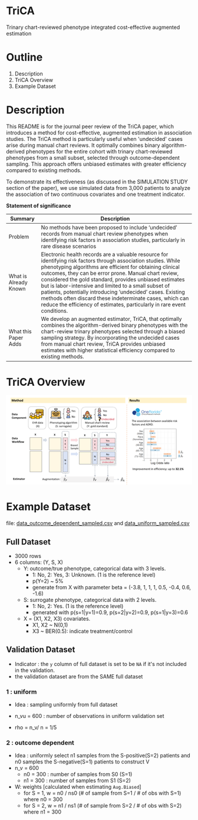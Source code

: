# TriCA

Trinary chart-reviewed phenotype integrated cost-effective augmented estimation

# Outline
1. Description
2. TriCA Overview
3. Example Dataset

# Description

This README is for the journal peer review of the TriCA paper, which introduces a method for cost-effective, augmented estimation in association studies. The TriCA method is particularly useful when 'undecided' cases arise during manual chart reviews. It optimally combines binary algorithm-derived phenotypes for the entire cohort with trinary chart-reviewed phenotypes from a small subset, selected through outcome-dependent sampling. This approach offers unbiased estimates with greater efficiency compared to existing methods.

To demonstrate its effectiveness (as discussed in the SIMULATION STUDY section of the paper), we use simulated data from 3,000 patients to analyze the association of two continuous covariates and one treatment indicator.

**Statement of significance**

| Summary | Description |
| ------- | ----------- |
| Problem | No methods have been proposed to include ‘undecided’ records from manual chart review phenotypes when identifying risk factors in association studies, particularly in rare disease scenarios|
| What is Already Known | Electronic health records are a valuable resource for identifying risk factors through association studies. While phenotyping algorithms are efficient for obtaining clinical outcomes, they can be error prone. Manual chart review, considered the gold standard, provides unbiased estimates but is labor-intensive and limited to a small subset of patients, potentially introducing ‘undecided’ cases. Existing methods often discard these indeterminate cases, which can reduce the efficiency of estimates, particularly in rare event conditions.|
| What this Paper Adds | We develop an augmented estimator, TriCA, that optimally combines the algorithm-derived binary phenotypes with the chart-review trinary phenotypes selected through a biased sampling strategy. By incorporating the undecided cases from manual chart review, TriCA provides unbiased estimates with higher statistical efficiency compared to existing methods. | 

# TriCA Overview

<img src="Visual Abstract.png" alt="isual Abstract for TriCA method" width="600">


# Example Dataset

file: [data_outcome_dependent_sampled.csv](https://github.com/Penncil/SSL/blob/master/data_outcome_dependent_sampled.csv) and [data_uniform_sampled.csv](https://github.com/Penncil/SSL/blob/master/data_uniform_sampled.csv)



## Full Dataset

- 3000 rows
- 6 columns: (Y, S, X)
  - Y: outcome/true phenotype, categorical data with 3 levels.
    - 1: No, 2: Yes, 3: Unknown. (1 is the reference level)
    - p(Y=2) ~ 5%
    - generate from X with parameter beta = (-3.8, 1, 1, 1, 0.5, -0.4, 0.6, -1.6)
  - S: surrogate phenotype, categorical data with 2 levels.
    - 1: No, 2: Yes. (1 is the reference level)
    - generated with p(s=1|y=1)=0.9, p(s=2|y=2)=0.9, p(s=1|y=3)=0.6
  - X = (X1, X2, X3) covariates. 
    - X1, X2 ~ N(0,1)
    - X3 ~ BER(0.5): indicate treatment/control



## Validation Dataset

- Indicator : the `y` column of full dataset is set to be `NA` if it's not included in the validation.
- the validation dataset are from the SAME full dataset



### 1 : uniform

- Idea : sampling uniformly from full dataset

- n_vu = 600 : number of observations in uniform validation set
- rho = n_v/ n = 1/5



### 2 : outcome dependent

- Idea : uniformly select n1 samples from the S-positive(S=2) patients and n0 samples the S-negative(S=1) patients to construct V
- n_v = 600
  - n0 = 300 :  number of samples from S0 (S=1)
  - n1 = 300 : number of samples from S1 (S=2)
- W: weights [calculated when estimating `Aug.Biased`]
  - for S = 1, w = n0 / ns0 (# of sample from S=1 / # of obs with S=1) where n0 = 300
  - for S = 2, w = n1 / ns1 (# of sample from S=2 / # of obs with S=2) where n1 = 300




